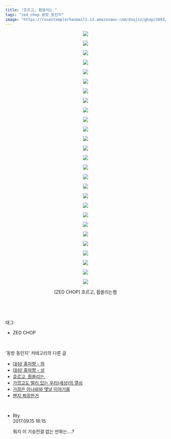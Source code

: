 ```yaml
---
title: "흐르고, 휩쓸리는."
tags: "zed_chop 동방_동인지"
image: "https://rosentemplerhanmail2.s3.amazonaws.com/doujin/ghap/2693/001.jpg"
---
```

<div class="article">
<p style="text-align: center; clear: none; float: none;"><img src="{{ site.imgserver12 }}/ghap/2693/001.jpg"/></p>
<p style="text-align: center; clear: none; float: none;"><img src="{{ site.imgserver12 }}/ghap/2693/002.jpg"/></p>
<p style="text-align: center; clear: none; float: none;"><img src="{{ site.imgserver12 }}/ghap/2693/003.jpg"/></p>
<p style="text-align: center; clear: none; float: none;"><img src="{{ site.imgserver12 }}/ghap/2693/004.jpg"/></p>
<p style="text-align: center; clear: none; float: none;"><img src="{{ site.imgserver12 }}/ghap/2693/005.jpg"/></p>
<p style="text-align: center; clear: none; float: none;"><img src="{{ site.imgserver12 }}/ghap/2693/006.jpg"/></p>
<p style="text-align: center; clear: none; float: none;"><img src="{{ site.imgserver12 }}/ghap/2693/007.jpg"/></p>
<p style="text-align: center; clear: none; float: none;"><img src="{{ site.imgserver12 }}/ghap/2693/008.jpg"/></p>
<p style="text-align: center; clear: none; float: none;"><img src="{{ site.imgserver12 }}/ghap/2693/009.jpg"/></p>
<p style="text-align: center; clear: none; float: none;"><img src="{{ site.imgserver12 }}/ghap/2693/010.jpg"/></p>
<p style="text-align: center; clear: none; float: none;"><img src="{{ site.imgserver12 }}/ghap/2693/011.jpg"/></p>
<p style="text-align: center; clear: none; float: none;"><img src="{{ site.imgserver12 }}/ghap/2693/012.jpg"/></p>
<p style="text-align: center; clear: none; float: none;"><img src="{{ site.imgserver12 }}/ghap/2693/013.jpg"/></p>
<p style="text-align: center; clear: none; float: none;"><img src="{{ site.imgserver12 }}/ghap/2693/014.jpg"/></p>
<p style="text-align: center; clear: none; float: none;"><img src="{{ site.imgserver12 }}/ghap/2693/015.jpg"/></p>
<p style="text-align: center; clear: none; float: none;"><img src="{{ site.imgserver12 }}/ghap/2693/016.jpg"/></p>
<p style="text-align: center; clear: none; float: none;"><img src="{{ site.imgserver12 }}/ghap/2693/017.jpg"/></p>
<p style="text-align: center; clear: none; float: none;"><img src="{{ site.imgserver12 }}/ghap/2693/018.jpg"/></p>
<p style="text-align: center; clear: none; float: none;"><img src="{{ site.imgserver12 }}/ghap/2693/019.jpg"/></p>
<p style="text-align: center; clear: none; float: none;"><img src="{{ site.imgserver12 }}/ghap/2693/020.jpg"/></p>
<p style="text-align: center; clear: none; float: none;"><img src="{{ site.imgserver12 }}/ghap/2693/021.jpg"/></p>
<p style="text-align: center; clear: none; float: none;"><img src="{{ site.imgserver12 }}/ghap/2693/022.jpg"/></p>
<p style="text-align: center; clear: none; float: none;"><img src="{{ site.imgserver12 }}/ghap/2693/023.jpg"/></p>
<p style="text-align: center; clear: none; float: none;"><img src="{{ site.imgserver12 }}/ghap/2693/024.jpg"/></p>
<p style="text-align: center; clear: none; float: none;"><img src="{{ site.imgserver12 }}/ghap/2693/025.jpg"/></p>
<p style="text-align: center; clear: none; float: none;"><img src="{{ site.imgserver12 }}/ghap/2693/026.jpg"/></p>
<p style="text-align: center; clear: none; float: none;"><img src="{{ site.imgserver12 }}/ghap/2693/027.jpg"/></p>
<p style="text-align: center; clear: none; float: none;">[ZED CHOP] 흐르고, 휩쓸리는쩜</p>
<p><br/></p>
</div><br/>
<div class="tagTrail">
<p>태그: </p>
<ul>
<li>ZED CHOP</li>
</ul>
</div><br/>
<div class="another">
<p>'동방 동인지' 카테고리의 다른 글</p>
<ul>
<li><a href="/ghap_2695">대쉬! 홍마향 - 하</a></li>
<li><a href="/ghap_2694">대쉬! 홍마향 - 상</a></li>
<li><a href="/ghap_2693">흐르고, 휩쓸리는.</a></li>
<li><a href="/ghap_2692">가깝고도 멀리 있는 우리(세상)의 열쇠</a></li>
<li><a href="/ghap_2691">가끔은 이나바와 옛날 이야기를</a></li>
<li><a href="/ghap_2689">왠지 쬐끔한거</a></li>
</ul>
</div><br/>
<div class="cb_module cb_fluid">
<div class="cb_wrt cb_profile">
<div class="comment">
<ul>
<li class="cb_thumb_off" id="comment15083682">
<div class="cb_comment_area">
<div class="cb_info_area">
<div class="cb_section">
<span class="cb_nick_name">Rty</span>
</div>
<div class="cb_section">
<span class="cb_date">2017.09.15 18:15 </span>
</div>
</div>
<div class="cb_dsc_comment">
<p class="cb_dsc">
											뭐지 이 기승전결 없는 만화는....?
										</p>
</div>
</div></li>
</ul>
</div>
</div><!-- commentList close -->
</div><br/>

